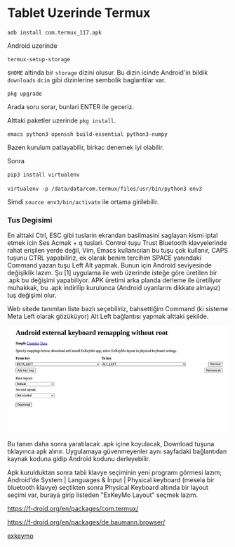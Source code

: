 # Tablet Uzerinde Termux

```
adb install com.termux_117.apk
```

Android uzerinde

```
termux-setup-storage
```

`$HOME` altinda bir `storage` dizini olusur. Bu dizin icinde
Android'in bildik `downloads` `dcim` gibi dizinlerine sembolik
baglantilar var.

```
pkg upgrade
```

Arada soru sorar, bunlari ENTER ile geceriz.

Alttaki paketler uzerinde `pkg install`.

```
emacs python3 openssh build-essential python3-numpy
```

Bazen kurulum patlayabilir, birkac denemek iyi olabilir.

Sonra

```
pip3 install virtualenv

virtualenv -p /data/data/com.termux/files/usr/bin/python3 env3
```

Simdi `source env3/bin/activate` ile ortama girilebilir.

### Tus Degisimi

En alttaki Ctrl, ESC gibi tuslarin ekrandan basilmasini saglayan kismi
iptal etmek icin Ses Acmak + q tuslari. Control tuşu Trust Bluetooth
klavyelerinde rahat erişilen yerde değil, Vim, Emacs kullanıcıları bu
tuşu çok kullanır, CAPS tuşunu CTRL yapabiliriz, ek olarak benim
tercihim SPACE yanındaki Command yazan tuşu Left Alt yapmak. Bunun
için Android seviyesinde değişiklik lazım. Şu [1] uygulama ile web
üzerinde isteğe göre üretilen bir .apk bu değişimi yapabiliyor. APK
üretimi arka planda derleme ile üretiliyor muhakkak, bu .apk indirilip
kurulunca (Android uyarılarını dikkate almayız) tuş değişimi olur.

Web sitede tanımları liste bazlı seçebiliriz, bahsettiğim Command (ki
sisteme Meta Left olarak gözüküyor) Alt Left bağlantısı yapmak alttaki
şekilde.

![](exkeymo.jpg)

Bu tanım daha sonra yaratılacak .apk içine koyulacak, Download tuşuna
tıklayınca apk alınır. Uygulamaya güvenmeyenler aynı sayfadaki
bağlantıdan kaynak koduna gidip Android kodunu derleyebilir.

Apk kurulduktan sonra tabii klavye seçiminin yeni programı görmesi
lazım; Android'de System | Languages & İnput | Physical keyboard (mesela bir
bluetooth klavye) seçtikten sonra Physical Keyboard altında bir layout seçimi
var, buraya girip listeden "ExKeyMo Layout" seçmek lazım.













https://f-droid.org/en/packages/com.termux/

https://f-droid.org/en/packages/de.baumann.browser/

[exkeymo](https://exkeymo.herokuapp.com/)

